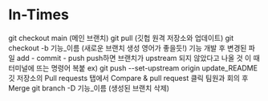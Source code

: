 # In-Times

git checkout main (메인 브랜치)
git pull (깃헙 원격 저장소와 업데이트)
git checkout -b 기능_이름 (새로운 브랜치 생성 영어가 좋을듯!)
기능 개발 후 변경된 파일 add - commit - push
push하면 브랜치가 upstream 되지 않았다고 나올 것 이 때 터미널에 뜨는 명령어 복붙
ex) git push --set-upstream origin update_README
깃 저장소의 Pull requests 탭에서 Compare & pull request 클릭
팀원과 회의 후 Merge
git branch -D 기능_이름 (생성된 브랜치 삭제)
